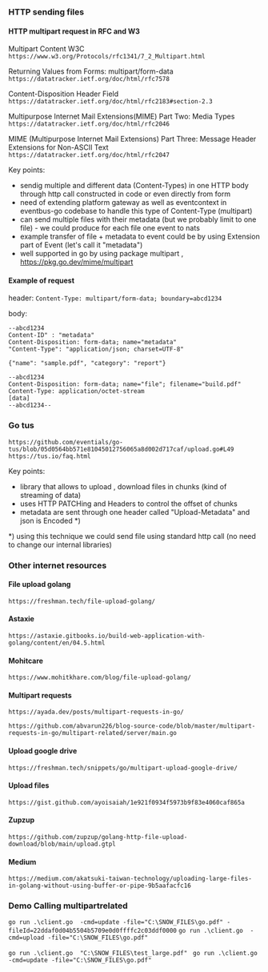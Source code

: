 ### HTTP sending files

#### HTTP multipart request in RFC and W3

Multipart Content W3C
`https://www.w3.org/Protocols/rfc1341/7_2_Multipart.html`

 Returning Values from Forms: multipart/form-data
`https://datatracker.ietf.org/doc/html/rfc7578`

Content-Disposition Header Field
`https://datatracker.ietf.org/doc/html/rfc2183#section-2.3`

 Multipurpose Internet Mail Extensions(MIME) Part Two: Media Types
`https://datatracker.ietf.org/doc/html/rfc2046`

  MIME (Multipurpose Internet Mail Extensions) Part Three:
              Message Header Extensions for Non-ASCII Text
`https://datatracker.ietf.org/doc/html/rfc2047`

Key points:
- sendig multiple and different data (Content-Types) in one HTTP body through http call constructed in code or even directly from form
- need of extending platform gateway as well as eventcontext in eventbus-go codebase to handle this type of Content-Type (multipart)
- can send multiple files with their metadata (but we probably limit to one file) - we could produce for each file one event to nats
- example transfer of file + metadata to event could be by using Extension part of Event (let's call it "metadata")
- well supported in go by using package multipart , https://pkg.go.dev/mime/multipart

#### Example of request
header:
`Content-Type: multipart/form-data; boundary=abcd1234`

body:
```
--abcd1234
Content-ID" : "metadata"
Content-Disposition: form-data; name="metadata"
"Content-Type": "application/json; charset=UTF-8"

{"name": "sample.pdf", "category": "report"}

--abcd1234
Content-Disposition: form-data; name="file"; filename="build.pdf"
Content-Type: application/octet-stream
[data]
--abcd1234--
```

### Go tus
`https://github.com/eventials/go-tus/blob/05d0564bb571e81045012756065a8d002d717caf/upload.go#L49`
`https://tus.io/faq.html`

Key points:
- library that allows to upload , download files in chunks (kind of streaming of data)
- uses HTTP PATCHing and Headers to control the offset of chunks
- metadata are sent through one header called "Upload-Metadata" and json is Encoded *)

*) using this technique we could send file using standard http call (no need to change our internal libraries)

### Other internet resources
#### File upload golang
`https://freshman.tech/file-upload-golang/`

#### Astaxie
`https://astaxie.gitbooks.io/build-web-application-with-golang/content/en/04.5.html`

#### Mohitcare
`https://www.mohitkhare.com/blog/file-upload-golang/`

#### Multipart requests
`https://ayada.dev/posts/multipart-requests-in-go/`

`https://github.com/abvarun226/blog-source-code/blob/master/multipart-requests-in-go/multipart-related/server/main.go`

#### Upload google drive
`https://freshman.tech/snippets/go/multipart-upload-google-drive/`

#### Upload files
`https://gist.github.com/ayoisaiah/1e921f0934f5973b9f83e4060caf865a`

#### Zupzup
`https://github.com/zupzup/golang-http-file-upload-download/blob/main/upload.gtpl`

#### Medium
`https://medium.com/akatsuki-taiwan-technology/uploading-large-files-in-golang-without-using-buffer-or-pipe-9b5aafacfc16`


### Demo Calling multipartrelated
`go run .\client.go  -cmd=update -file="C:\SNOW_FILES\go.pdf" -fileId=22ddaf0d04b5504b5709e0d0ffffc2c03ddf0000`
`go run .\client.go  -cmd=upload -file="C:\SNOW_FILES\go.pdf"`

`go run .\client.go  "C:\SNOW_FILES\test_large.pdf" `
`go run .\client.go  -cmd=update -file="C:\SNOW_FILES\go.pdf" `

